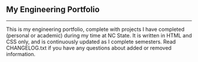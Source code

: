 ## My Engineering Portfolio

---

This is my engineering portfolio, complete with projects I have completed (personal or academic) during my time at NC State.
It is written in HTML and CSS only, and is continuously updated as I complete semesters.
Read CHANGELOG.txt if you have any questions about added or removed information.